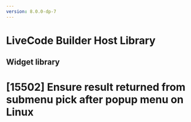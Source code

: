 ```yaml
---
version: 8.0.0-dp-7
---
```

# LiveCode Builder Host Library
## Widget library

# [15502] Ensure result returned from submenu pick after popup menu on Linux
